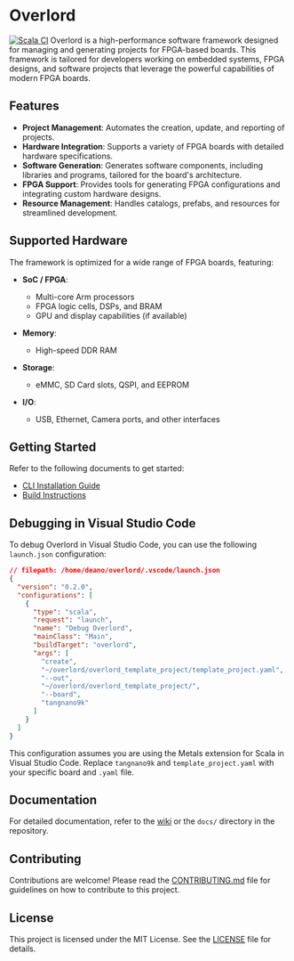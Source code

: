 # Overlord

[![Scala CI](https://github.com/deanoc/overlord/actions/workflows/scala.yml/badge.svg)](https://github.com/deanoc/overlord/actions/workflows/scala.yml)
Overlord is a high-performance software framework designed for managing and generating projects for FPGA-based boards. This framework is tailored for developers working on embedded systems, FPGA designs, and software projects that leverage the powerful capabilities of modern FPGA boards.

## Features

- **Project Management**: Automates the creation, update, and reporting of projects.
- **Hardware Integration**: Supports a variety of FPGA boards with detailed hardware specifications.
- **Software Generation**: Generates software components, including libraries and programs, tailored for the board's architecture.
- **FPGA Support**: Provides tools for generating FPGA configurations and integrating custom hardware designs.
- **Resource Management**: Handles catalogs, prefabs, and resources for streamlined development.

## Supported Hardware

The framework is optimized for a wide range of FPGA boards, featuring:

- **SoC / FPGA**:
  - Multi-core Arm processors
  - FPGA logic cells, DSPs, and BRAM
  - GPU and display capabilities (if available)

- **Memory**:
  - High-speed DDR RAM

- **Storage**:
  - eMMC, SD Card slots, QSPI, and EEPROM

- **I/O**:
  - USB, Ethernet, Camera ports, and other interfaces

## Getting Started

Refer to the following documents to get started:

- [CLI Installation Guide](docs/cli-installation.md)
- [Build Instructions](docs/build-instructions.md)

## Debugging in Visual Studio Code

To debug Overlord in Visual Studio Code, you can use the following `launch.json` configuration:

```json
// filepath: /home/deano/overlord/.vscode/launch.json
{
  "version": "0.2.0",
  "configurations": [
    {
      "type": "scala",
      "request": "launch",
      "name": "Debug Overlord",
      "mainClass": "Main",
      "buildTarget": "overlord",
      "args": [
        "create",
        "~/overlord/overlord_template_project/template_project.yaml",
        "--out",
        "~/overlord/overlord_template_project/",
        "--board",
        "tangnano9k"
      ]
    }
  ]
}
```

This configuration assumes you are using the Metals extension for Scala in Visual Studio Code. Replace `tangnano9k` and `template_project.yaml` with your specific board and `.yaml` file.

## Documentation

For detailed documentation, refer to the [wiki](<wiki-url>) or the `docs/` directory in the repository.

## Contributing

Contributions are welcome! Please read the [CONTRIBUTING.md](<contributing-url>) file for guidelines on how to contribute to this project.

## License

This project is licensed under the MIT License. See the [LICENSE](LICENSE) file for details.
